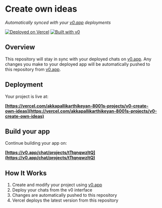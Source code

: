 # Create own ideas

*Automatically synced with your [v0.app](https://v0.app) deployments*

[![Deployed on Vercel](https://img.shields.io/badge/Deployed%20on-Vercel-black?style=for-the-badge&logo=vercel)](https://vercel.com/akkapallikarthikeyan-8001s-projects/v0-create-own-ideas)
[![Built with v0](https://img.shields.io/badge/Built%20with-v0.app-black?style=for-the-badge)](https://v0.app/chat/projects/tTtqnqwzltQ)

## Overview

This repository will stay in sync with your deployed chats on [v0.app](https://v0.app).
Any changes you make to your deployed app will be automatically pushed to this repository from [v0.app](https://v0.app).

## Deployment

Your project is live at:

**[https://vercel.com/akkapallikarthikeyan-8001s-projects/v0-create-own-ideas](https://vercel.com/akkapallikarthikeyan-8001s-projects/v0-create-own-ideas)**

## Build your app

Continue building your app on:

**[https://v0.app/chat/projects/tTtqnqwzltQ](https://v0.app/chat/projects/tTtqnqwzltQ)**

## How It Works

1. Create and modify your project using [v0.app](https://v0.app)
2. Deploy your chats from the v0 interface
3. Changes are automatically pushed to this repository
4. Vercel deploys the latest version from this repository
